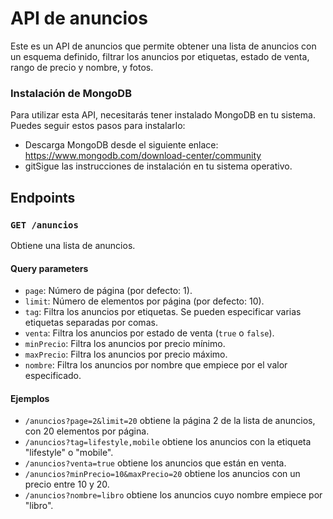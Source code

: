 # API de anuncios

Este es un API de anuncios que permite obtener una lista de anuncios con un esquema definido, filtrar los anuncios por etiquetas, estado de venta, rango de precio y nombre, y fotos.

### Instalación de MongoDB
Para utilizar esta API, necesitarás tener instalado MongoDB en tu sistema. Puedes seguir estos pasos para instalarlo:

- Descarga MongoDB desde el siguiente enlace: https://www.mongodb.com/download-center/community
- gitSigue las instrucciones de instalación en tu sistema operativo.

## Endpoints

### `GET /anuncios`

Obtiene una lista de anuncios.

#### Query parameters

- `page`: Número de página (por defecto: 1).
- `limit`: Número de elementos por página (por defecto: 10).
- `tag`: Filtra los anuncios por etiquetas. Se pueden especificar varias etiquetas separadas por comas.
- `venta`: Filtra los anuncios por estado de venta (`true` o `false`).
- `minPrecio`: Filtra los anuncios por precio mínimo.
- `maxPrecio`: Filtra los anuncios por precio máximo.
- `nombre`: Filtra los anuncios por nombre que empiece por el valor especificado.

#### Ejemplos

- `/anuncios?page=2&limit=20` obtiene la página 2 de la lista de anuncios, con 20 elementos por página.
- `/anuncios?tag=lifestyle,mobile` obtiene los anuncios con la etiqueta "lifestyle" o "mobile".
- `/anuncios?venta=true` obtiene los anuncios que están en venta.
- `/anuncios?minPrecio=10&maxPrecio=20` obtiene los anuncios con un precio entre 10 y 20.
- `/anuncios?nombre=libro` obtiene los anuncios cuyo nombre empiece por "libro".
